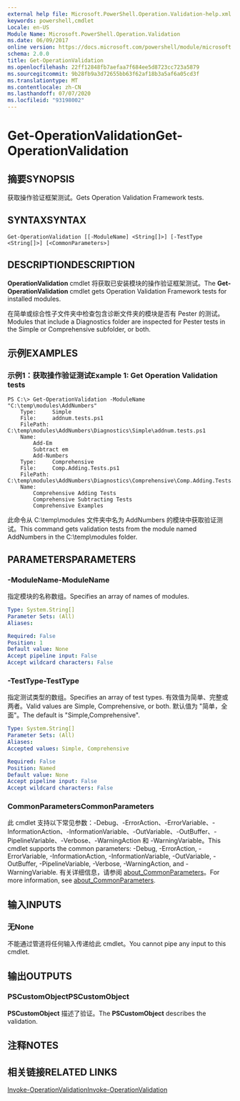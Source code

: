 ```yaml
---
external help file: Microsoft.PowerShell.Operation.Validation-help.xml
keywords: powershell,cmdlet
Locale: en-US
Module Name: Microsoft.PowerShell.Operation.Validation
ms.date: 06/09/2017
online version: https://docs.microsoft.com/powershell/module/microsoft.powershell.operation.validation/get-operationvalidation?view=powershell-5.1&WT.mc_id=ps-gethelp
schema: 2.0.0
title: Get-OperationValidation
ms.openlocfilehash: 22ff12848fb7aefaa7f684ee5d8723cc723a5879
ms.sourcegitcommit: 9b28fb9a3d72655bb63f62af18b3a5af6a05cd3f
ms.translationtype: MT
ms.contentlocale: zh-CN
ms.lasthandoff: 07/07/2020
ms.locfileid: "93198002"
---
```

# <span data-ttu-id="98c86-103">Get-OperationValidation</span><span class="sxs-lookup"><span data-stu-id="98c86-103">Get-OperationValidation</span></span>

## <span data-ttu-id="98c86-104">摘要</span><span class="sxs-lookup"><span data-stu-id="98c86-104">SYNOPSIS</span></span>
<span data-ttu-id="98c86-105">获取操作验证框架测试。</span><span class="sxs-lookup"><span data-stu-id="98c86-105">Gets Operation Validation Framework tests.</span></span>

## <span data-ttu-id="98c86-106">SYNTAX</span><span class="sxs-lookup"><span data-stu-id="98c86-106">SYNTAX</span></span>

```
Get-OperationValidation [[-ModuleName] <String[]>] [-TestType <String[]>] [<CommonParameters>]
```

## <span data-ttu-id="98c86-107">DESCRIPTION</span><span class="sxs-lookup"><span data-stu-id="98c86-107">DESCRIPTION</span></span>
<span data-ttu-id="98c86-108">**OperationValidation** cmdlet 将获取已安装模块的操作验证框架测试。</span><span class="sxs-lookup"><span data-stu-id="98c86-108">The **Get-OperationValidation** cmdlet gets Operation Validation Framework tests for installed modules.</span></span>

<span data-ttu-id="98c86-109">在简单或综合性子文件夹中检查包含诊断文件夹的模块是否有 Pester 的测试。</span><span class="sxs-lookup"><span data-stu-id="98c86-109">Modules that include a Diagnostics folder are inspected for Pester tests in the Simple or Comprehensive subfolder, or both.</span></span>

## <span data-ttu-id="98c86-110">示例</span><span class="sxs-lookup"><span data-stu-id="98c86-110">EXAMPLES</span></span>

### <span data-ttu-id="98c86-111">示例1：获取操作验证测试</span><span class="sxs-lookup"><span data-stu-id="98c86-111">Example 1: Get Operation Validation tests</span></span>

```
PS C:\> Get-OperationValidation -ModuleName "C:\temp\modules\AddNumbers"
    Type:     Simple
    File:     addnum.tests.ps1
    FilePath: C:\temp\modules\AddNumbers\Diagnostics\Simple\addnum.tests.ps1
    Name:
        Add-Em
        Subtract em
        Add-Numbers
    Type:     Comprehensive
    File:     Comp.Adding.Tests.ps1
    FilePath: C:\temp\modules\AddNumbers\Diagnostics\Comprehensive\Comp.Adding.Tests.ps1
    Name:
        Comprehensive Adding Tests
        Comprehensive Subtracting Tests
        Comprehensive Examples
```

<span data-ttu-id="98c86-112">此命令从 C:\temp\modules 文件夹中名为 AddNumbers 的模块中获取验证测试。</span><span class="sxs-lookup"><span data-stu-id="98c86-112">This command gets validation tests from the module named AddNumbers in the C:\temp\modules folder.</span></span>

## <span data-ttu-id="98c86-113">PARAMETERS</span><span class="sxs-lookup"><span data-stu-id="98c86-113">PARAMETERS</span></span>

### <span data-ttu-id="98c86-114">-ModuleName</span><span class="sxs-lookup"><span data-stu-id="98c86-114">-ModuleName</span></span>
<span data-ttu-id="98c86-115">指定模块的名称数组。</span><span class="sxs-lookup"><span data-stu-id="98c86-115">Specifies an array of names of modules.</span></span>

```yaml
Type: System.String[]
Parameter Sets: (All)
Aliases:

Required: False
Position: 1
Default value: None
Accept pipeline input: False
Accept wildcard characters: False
```

### <span data-ttu-id="98c86-116">-TestType</span><span class="sxs-lookup"><span data-stu-id="98c86-116">-TestType</span></span>
<span data-ttu-id="98c86-117">指定测试类型的数组。</span><span class="sxs-lookup"><span data-stu-id="98c86-117">Specifies an array of test types.</span></span>
<span data-ttu-id="98c86-118">有效值为简单、完整或两者。</span><span class="sxs-lookup"><span data-stu-id="98c86-118">Valid values are Simple, Comprehensive, or both.</span></span>
<span data-ttu-id="98c86-119">默认值为 "简单，全面"。</span><span class="sxs-lookup"><span data-stu-id="98c86-119">The default is "Simple,Comprehensive".</span></span>

```yaml
Type: System.String[]
Parameter Sets: (All)
Aliases:
Accepted values: Simple, Comprehensive

Required: False
Position: Named
Default value: None
Accept pipeline input: False
Accept wildcard characters: False
```

### <span data-ttu-id="98c86-120">CommonParameters</span><span class="sxs-lookup"><span data-stu-id="98c86-120">CommonParameters</span></span>
<span data-ttu-id="98c86-121">此 cmdlet 支持以下常见参数：-Debug、-ErrorAction、-ErrorVariable、-InformationAction、-InformationVariable、-OutVariable、-OutBuffer、-PipelineVariable、-Verbose、-WarningAction 和 -WarningVariable。</span><span class="sxs-lookup"><span data-stu-id="98c86-121">This cmdlet supports the common parameters: -Debug, -ErrorAction, -ErrorVariable, -InformationAction, -InformationVariable, -OutVariable, -OutBuffer, -PipelineVariable, -Verbose, -WarningAction, and -WarningVariable.</span></span> <span data-ttu-id="98c86-122">有关详细信息，请参阅 [about_CommonParameters](https://go.microsoft.com/fwlink/?LinkID=113216)。</span><span class="sxs-lookup"><span data-stu-id="98c86-122">For more information, see [about_CommonParameters](https://go.microsoft.com/fwlink/?LinkID=113216).</span></span>

## <span data-ttu-id="98c86-123">输入</span><span class="sxs-lookup"><span data-stu-id="98c86-123">INPUTS</span></span>

### <span data-ttu-id="98c86-124">无</span><span class="sxs-lookup"><span data-stu-id="98c86-124">None</span></span>
<span data-ttu-id="98c86-125">不能通过管道将任何输入传递给此 cmdlet。</span><span class="sxs-lookup"><span data-stu-id="98c86-125">You cannot pipe any input to this cmdlet.</span></span>

## <span data-ttu-id="98c86-126">输出</span><span class="sxs-lookup"><span data-stu-id="98c86-126">OUTPUTS</span></span>

### <span data-ttu-id="98c86-127">PSCustomObject</span><span class="sxs-lookup"><span data-stu-id="98c86-127">PSCustomObject</span></span>
<span data-ttu-id="98c86-128">**PSCustomObject** 描述了验证。</span><span class="sxs-lookup"><span data-stu-id="98c86-128">The **PSCustomObject** describes the validation.</span></span>

## <span data-ttu-id="98c86-129">注释</span><span class="sxs-lookup"><span data-stu-id="98c86-129">NOTES</span></span>

## <span data-ttu-id="98c86-130">相关链接</span><span class="sxs-lookup"><span data-stu-id="98c86-130">RELATED LINKS</span></span>

[<span data-ttu-id="98c86-131">Invoke-OperationValidation</span><span class="sxs-lookup"><span data-stu-id="98c86-131">Invoke-OperationValidation</span></span>](Invoke-OperationValidation.md)
